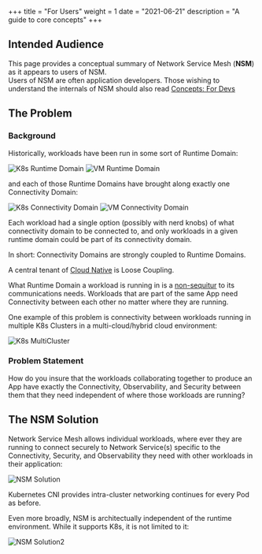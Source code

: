 +++
title = "For Users"
weight = 1
date = "2021-06-21"
description = "A guide to core concepts"
+++

## Intended Audience
This page provides a conceptual summary of Network Service Mesh (**NSM**) as it appears to users of NSM.  
Users of NSM are often application developers.  Those wishing to understand the internals of NSM should also read [Concepts: For Devs](../for_devs)

## The Problem

### Background
Historically, workloads have been run in some sort of Runtime Domain:

![K8s Runtime Domain](/img/concepts/k8s_runtime_domain.svg?svg-warning=0)
![VM Runtime Domain](/img/concepts/vm_runtime_domain.svg)

and each of those Runtime Domains have brought along exactly one Connectivity Domain:

![K8s Connectivity Domain](/img/concepts/k8s_connectivity_domain.svg)
![VM Connectivity Domain](/img/concepts/vm_connectivity_domain.svg)

Each workload had a single option (possibly with nerd knobs) of what connectivity domain to be connected to, and only
workloads in a given runtime domain could be part of its connectivity domain.

In short: Connectivity Domains are strongly coupled to Runtime Domains.

A central tenant of [Cloud Native](https://github.com/cncf/toc/blob/main/DEFINITION.md) is Loose Coupling.

What Runtime Domain a workload is running in is a [non-sequitur](https://en.wikipedia.org/wiki/Non_sequitur_(literary_device)) to its communications needs.  Workloads that are part of
the same App need Connectivity between each other no matter where they are running.

One example of this problem is connectivity between workloads running in multiple K8s Clusters in a 
multi-cloud/hybrid cloud environment:

![K8s MultiCluster](/img/concepts/k8s_multi_cluster.svg)

### Problem Statement

How do you insure that the workloads collaborating together to produce an App have exactly the Connectivity, Observability, and Security
between them that they need independent of where those workloads are running?

## The NSM Solution

Network Service Mesh allows individual workloads, where ever they are running to connect securely to Network Service(s) specific to the
Connectivity, Security, and Observability they need with other workloads in their application:

![NSM Solution](/img/concepts/nsm_solution.svg)

Kubernetes CNI provides intra-cluster networking continues for every Pod as before.

Even more broadly, NSM is architectually independent of the runtime environment.  While it supports K8s, it is not limited to it:

![NSM Solution2](/img/concepts/nsm_solution_2.svg)

